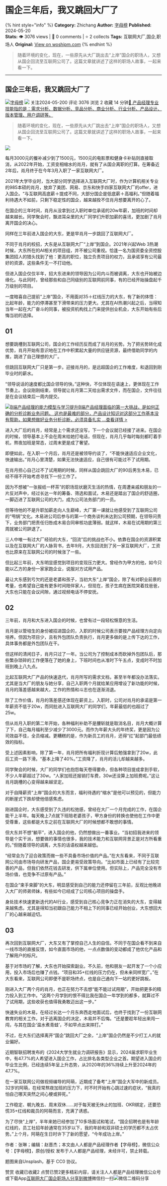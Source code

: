 # 国企三年后，我又跳回大厂了
{% hint style="info" %}
**Category:** Zhichang
**Author:** [字母榜](https://www.woshipm.com/u/1270120)
**Published:** 2024-05-20  
**Stats:** 👁️ 3076 views | 💬 0 comments | ⭐ 2 collects
**Tags:** 互联网大厂,国企,职场人
**Original:** [View on woshipm.com](https://www.woshipm.com/zhichang/6056161.html)
{% endhint %}
> 随着环境的变化，现在，一些原先从大厂跳出去“上岸”国企的职场人，又想从国企回流至互联网公司了。这篇文章就讲述了这样的职场人故事，一起来看一下。

---

## 国企三年后，我又跳回大厂了

[![](https://image.woshipm.com/wp-files/2021/05/OoxgzhZ4GviMoHinH1Hj.jpg!/both/72x72)](https://www.woshipm.com/u/1270120)[字母榜](https://www.woshipm.com/u/1270120) ![](https://static.woshipm.com/tag/1122_1@2x.png) 关注2024-05-200 评论 3076 浏览 2 收藏 14 分钟[🔗 产品经理专业技能指的是：需求分析、数据分析、竞品分析、商业分析、行业分析、产品设计、版本管理、用户调研等。](https://ke.qidianla.com/courses/90pm)

> 随着环境的变化，现在，一些原先从大厂跳出去“上岸”国企的职场人，又想从国企回流至互联网公司了。这篇文章就讲述了这样的职场人故事，一起来看一下。

![](https://image.woshipm.com/2024/05/20/49570486-166e-11ef-b3fd-00163e142b65.png)

每月3000元的餐补减少到了1500元，1500元的电影票和健身卡补贴则直接取消，从2022年开始，工资变相缩水的肖月，就有了从国企离职的打算。在筹备近2年后，肖月终于在今年3月入职了一家互联网大厂。

2021年大学毕业时，当大部分同学选择进入互联网大厂时，作为计算机相关专业的985本硕的肖月，放弃了美团、网易、京东和快手四家互联网大厂的offer，进入国企。“与互联网高底薪＋提成不同，大部分国企是低底薪＋高福利。”但随着福利待遇大不如前，只剩下稳定性的国企，越来越拴不住肖月想要离开的心了。

在国企的三年时间，肖月从没拿到过入职时单位承诺的20w年薪，加班的时间却越来越长。同学聚会时，飘进耳朵里的大厂同学们升职加薪的喜讯，更加剧了肖月离开国企的决心。

同样在三年前进入国企的大东，更是早肖月一步跳回了互联网大厂。

不同于肖月的校招，大东是从互联网大厂“上岸”到国企。2021年兴起Web 3热潮时候，大东所在的AI相关的项目组，并不被公司重视。恰逢一名为国资委全资控股集团招人的猎头找到了他：更高的职位，独立负责项目的权力，且承诺享有公司最好的资源，这些条件无一不打动他。

但进入国企仅仅半年，招大东进来的领导因为公司内斗而被调离，大东也开始被边缘化。与此同时，曾经那些和自己同级别的互联网前同事，有的已经开始操盘起千万级别的项目。

一度暗喜自己提前“上岸”国企，不用面对35＋红线压力的大东，有了新的体悟：比起年龄，能力的停滞甚至下滑带来的压力更大。尤其在AI热潮兴起之后，当得知当年一起在大厂奋斗的同事，被投资机构找上门来提供创业机会，大东开始有些后悔当初的选择。

## 01

想要跳槽到互联网公司，国企的工作经历反而成了肖月的劣势。为了把劣势转化成优势，肖月开始有意识地在工作中积累起大量的供应链资源，最终借助同学的内推，跳进了自己理想的大厂。

但跳回互联网大厂只是第一步。迎接肖月的，是远超国企的工作难度，和退回到刚毕业时的薪水。

“领导说话的速度都比国企领导的快。”这种快，不仅体现在语速上，更体现在工作节奏上。会议刚刚结束，领导就让肖月第二天给出需求文件，而在国企，文件往往是在会议结束后一周内提交。

[![](https://image.woshipm.com/2023/08/02/1554eea8-30e3-11ee-88e7-00163e0b5ff3.png)B端产品经理的能力模型与学习提升B端产品经理面临的第一大挑战，是如何正确的分析诊断业务问题。 这也是最难的部分，产品设计知识对这部分工作基本没有帮助，如果想做好业务分析诊断，必须具备扎实 ...查看详情 >](https://ke.qidianla.com/courses/bcpm)

进入大厂后的肖月，经常是上个需求还没写，下一个会议就已经接了进来。在国企的时候，领导基本上不会在周末给她打电话，但现在，肖月几乎每时每刻都盯着手机，熬夜加班是常态，过周末更是成了奢望。

即便如此，在入职一个月后，肖月还是被领导约谈了，“不能快速适应企业文化，快速输出。”肖月心里清楚，如果无法快速适应，自己很有可能过不了试用期。

在肖月担心自己过不了试用期的时候，同样从国企跳回大厂的90后男生木易，已经不得不开始考虑寻找下一份工作了。

因为不想被“一张报纸一杯茶”的职场现状磨灭生活的热情，在周遭亲戚和朋友的一片反对声中，经过长达一年的筹备、筛选和面试，木易还是踏出了国企的舒适圈，一脚迈进了互联网公司的大门，成为公司法务部门的一员。

但等待他的不是升职加薪走向人生巅峰，大厂第一课就让他感受到了互联网公司的“甩锅”文化。木易进公司后参与的第一个商务谈判未达到公司预期，在领导问责下，业务部门把责任归咎成木易合同审核功底薄弱。就这样，木易在试用期的第三周就被公司辞退了。

三人中唯一有过大厂经验的大东，“回流”后的挑战也不小。依靠在国企的资源积累以及在互联网大厂的人脉背书，去年9月，大东回流到了另一家互联网大厂，工资也比原来在互联网公司的时候涨了一些。

但比起三年前，大东明显感觉到项目的变现压力更大。曾经作为甲方的他，如今只能以乙方的身份一家家跑企业，说服对方试用产品。

最让大东感到亏欠的还是老婆和孩子，当初大东“上岸”国企，除了有对职业前景的考量，也希望自己能有更多时间陪伴家人，但现在，孩子生病在医院哭着找爸爸，大东也只能在会议间隙，通过视频电话不停安抚。

## 02

三年前，肖月和大东进入国企的时候，也曾有过一段轻松惬意的生活。

肖月是以管培生的身份被招进国企的，入职的时候公司表示要按产品经理方向定向培养。但因为项目少，且有外包团队负责执行，肖月更多做的是上传下达的工作，具体事务都是外包团队在干。

但这样的清闲日子，肖月只过了一年。当公司为了控制成本而砍掉外包团队后，那些繁杂琐碎的工作便落在了她的身上，下班时间也从准时下午五点，变成时不时加班到晚上八九点。

比起互联网大厂产品的快速迭代，肖月所写的需求文档，甚至半年都没办法落实。尤其是当大厂的朋友与她分享，自己入职两个月就给某应用增设了新功能的时候，肖月的落差感越来越大，工作的热情和斗志也在逐渐消退。

除了工作价值，肖月的落差感还体现在薪资上。入职时，公司对肖月的承诺是第一年薪资不低于20w，而同批进入互联网大厂的同学们，年薪最低的也超过了25w。

但从肖月入职的第二年开始，各种福利补助不是腰斩就是取消名目，肖月大概计算了下，自己每月福利至少减少了3000元。而作为年薪大头的年终奖，更是因为公司效益不佳，全员缩减。更糟糕的是，作为新员工的肖月，还得“扛”起部门最低绩效的指标。

受上述因素影响，除了第一年，肖月把所有福利折现计算后勉强拿到了20w，此后工资一路下滑。“基本上降了40%。”工资降了，肖月的活儿却越来越多。

同学聚会的时候，大厂的同学们也抱怨每天卷得要命，但各种项目提成拿到手软，不少人年薪超过了30w。“人家加班还报销打车费，30w还没算上加班费呢。”这让肖月跳槽的心变得越来越坚定。

对于自降薪资“上岸”国企的大东而言，福利待遇的“缩水”是他可以预见的，但能力的断崖式下跌却使他倍感焦虑。

刚进国企时，大东感受到了久违的松弛感，曾经在大厂一个月完成的工作，在国企能干上半年。每天晚上7点就下班陪老婆孩子，甲方身份的转换也使他在工作中更受尊重，这些都是大东之前在互联网大厂的时候想都不敢想的事情。

但大东并不想“躺平”，进入国企的他，仍然想做出一番事业。“当初招我进来的领导是个实干派，想要做的事情也很多，我的技术能力和互联网背景正是对方所看重的。”但随着领导的调离，大东的话语权越来越低。

“经常会为了迎合政策而做一些不具备市场价值的产品。”在大东看来，不同于互联网公司由市场导向研发产品，国企更易受政策导向。“比如市面上已经有了比较完善的产品，但我们依然花钱去研发，供下属单位使用。但实际上，产品完全没有市场价值，也竞争不过原有产品。”

在国企“束手束脚”的大东，明显感受到自己的能力还停留在三年前，反观比他晚进入大厂的师弟师妹，有些如今已经成了公司核心项目的操盘手。

身处技术快速更新迭代的AI行业，感受到自己核心竞争力正在消失的大东，变得越来越焦虑。尤其是得知当初跟自己能力不相上下的同事已经开始创业，大东想回大厂的心越来越迫切。

## 03

再次回到互联网大厂，大东又有了掌控自己人生的自信。不同于在国企看不到来自一线市场的直接反馈，如今直面市场的他，一点点数值的变动都成了他优化产品和了解用户的标尺。

基于对市场的了解，大东也开始探索副业。不久前，他和朋友一起开发了一个小应用，投入市场后也赚了点钱。“项目和35+红线的压力仍在，但未来同样宽广。”在大东看来，互联网公司即便不是职场终点，也是自己通向下一站的更好跳板。

刚进入大厂两个月的肖月，也正在努力不去想“能不能过试用期”，开始把更多的精力投入到工作中。“这两个月学到的恨不得比我在国企一年学到的都多，就算过不了试用期，这些收获也值得我勇敢迈出这一步。”

快速失业的木易，在经过长达一个月东奔西走地面试后，也终于找到了一份互联网教育的相关工作。对于逃离国企的决定，木易并不后悔。“还是要趁年轻出来闯一闯，与其在国企‘温水煮青蛙’，不如早点出来摔打。”

不过，在大东们选择离开“国企”跳回大厂之余，“上岸”国企仍然是不少打工人的就业偏好。

近期智联招聘发布的《2024大学生就业力调研报告》显示，2024届求职毕业生中，有47.7%的人希望进入国企工作，占比排名各类型企业之首。期望进入国企的毕业生比例，已经连续5年呈上升态势，从2020年的36%持续上升至2024年的47.7%。

在一家互联网公司做视频编导的阿萌，近期成了备考“上岸”国企大军中的新成员。32岁的阿萌，在经常熬夜加班的压力下，时不时开始有心跳过速的症状，“我真的怕自己哪天突然之间心梗或猝死。”

工作稳定、朝九晚五、周末双休……对于每天被无休止的加班、OKR绑定，还要恐慌35+红线和裁员的阿萌而言，充满了诱惑。

为了尽快“上岸”，半年来她已经参加了10多场面试和笔试，“国企招聘也是有年龄红线的，员工社招年龄通常在35岁以下，我的年龄和双非硕士的学历都不太占优势。”上个月，阿萌在生日时许下了新的愿望，“今年成功上岸。”

作者：张琳；编辑：赵晋杰；本文由人人都是产品经理作者【字母榜】，微信公众号：【字母榜】，原创/授权 发布于人人都是产品经理，未经许可，禁止转载。

题图来自Unsplash，基于 CC0 协议。

赞赏 收藏已收藏2 点赞已赞2更多精彩内容，请关注人人都是产品经理微信公众号或下载App[互联网大厂](https://www.woshipm.com/tag/%e4%ba%92%e8%81%94%e7%bd%91%e5%a4%a7%e5%8e%82)[国企](https://www.woshipm.com/tag/%e5%9b%bd%e4%bc%81)[职场人](https://www.woshipm.com/tag/%e8%81%8c%e5%9c%ba%e4%ba%ba)[分享到微博](https://service.weibo.com/share/share.php?appkey=2775287854&title=国企三年后，我又跳回大厂了&url=https://www.woshipm.com/zhichang/6056161.html&pic=https://image.woshipm.com/2024/05/20/49570486-166e-11ef-b3fd-00163e142b65.png)微信扫一扫![微信二维码](https://api.pwmqr.com/qrcode/create/?url=https://www.woshipm.com/zhichang/6056161.html)分享